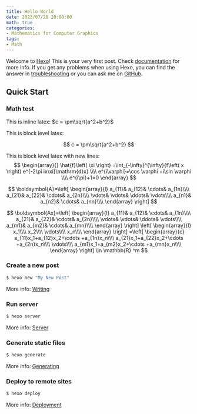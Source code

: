 ```yaml
---
title: Hello World
date: 2023/07/20 20:00:00
math: true
categories:
- Mathematics for Computer Graphics
tags:
- Math
---
```



Welcome to [Hexo](https://hexo.io/)! This is your very first post. Check [documentation](https://hexo.io/docs/) for more info. If you get any problems when using Hexo, you can find the answer in [troubleshooting](https://hexo.io/docs/troubleshooting.html) or you can ask me on [GitHub](https://github.com/hexojs/hexo/issues).

## Quick Start

### Math test

This is inline latex: $c = \pm\sqrt{a^2+b^2}$

This is block level latex:

$$
c = \pm\sqrt{a^2+b^2}
$$

This is block level latex with new lines:
$$
\begin{array}{}
\hat{f}\left( \xi \right) =\int_{-\infty}^{\infty}{f\left( x \right) e^{-2\pi ix\xi}\mathrm{d}x}
\\\\
e^{i\varphi}=\cos \varphi +i\sin \varphi 
\\\\
e^{i\pi}+1=0
\end{array} 
$$


$$
\boldsymbol{A}=\left[ \begin{array}{l}
	a_{11}&		a_{12}&		\cdots&		a_{1n}\\\\
	a_{21}&		a_{22}&		\cdots&		a_{2n}\\\\
	\vdots&		\vdots&		\ddots&		\vdots\\\\
	a_{n1}&		a_{n2}&		\cdots&		a_{nn}\\\\
\end{array} \right] 
$$

$$
\boldsymbol{Ax}=\left[ \begin{array}{l}
	a_{11}&		a_{12}&		\cdots&		a_{1n}\\\\
	a_{21}&		a_{22}&		\cdots&		a_{2n}\\\\
	\vdots&		\vdots&		\ddots&		\vdots\\\\
	a_{m1}&		a_{m2}&		\cdots&		a_{mn}\\\\
\end{array} \right] \left[ \begin{array}{l}
	x_1\\\\
	x_2\\\\
	\vdots\\\\
	x_n\\\\
\end{array} \right] =\left[ \begin{array}{c}
	a_{11}x_1+a_{12}x_2+\cdots +a_{1n}x_n\\\\
	a_{21}x_1+a_{22}x_2+\cdots +a_{2n}x_n\\\\
	\vdots\\\\
	a_{m1}x_1+a_{m2}x_2+\cdots +a_{mn}x_n\\\\
\end{array} \right] \in \mathbb{R} ^m
$$



### Create a new post

``` bash
$ hexo new "My New Post"
```

More info: [Writing](https://hexo.io/docs/writing.html)

### Run server

``` bash
$ hexo server
```

More info: [Server](https://hexo.io/docs/server.html)

### Generate static files

``` bash
$ hexo generate
```

More info: [Generating](https://hexo.io/docs/generating.html)

### Deploy to remote sites

``` bash
$ hexo deploy
```

More info: [Deployment](https://hexo.io/docs/one-command-deployment.html)
